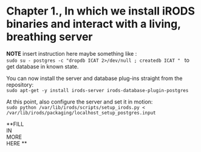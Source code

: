 # Chapter 1., In which we install iRODS binaries and interact with a living, breathing server

 **NOTE** insert instruction here maybe something like  :   
     ```sudo su - postgres -c "dropdb ICAT 2>/dev/null ; createdb ICAT " ```
 to get database in known state.
 
You can now install the server and database plug-ins straight from the repository:  
`sudo apt-get -y install irods-server irods-database-plugin-postgres`

At this point, also configure the server and set it in motion:  
`sudo python /var/lib/irods/scripts/setup_irods.py < /var/lib/irods/packaging/localhost_setup_postgres.input`

**FILL   
   IN  
       MORE   
            HERE **
